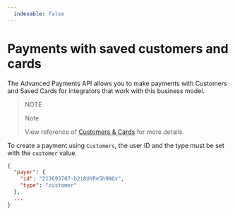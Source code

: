 ```yaml
---
  indexable: false
---
```

# Payments with saved customers and cards

The Advanced Payments API allows you to make payments with Customers and Saved Cards for integrators that work with this business model.

> NOTE
>
> Note
>
> View reference of [Customers & Cards](https://www.mercadopago[FAKER][URL][DOMAIN]/developers/en/guides/online-payments/checkout-api/advanced-integration/) for more details.


To create a payment using `Customers`, the user ID and the type must be set with the `customer` value.

```json
{
  "payer": {
    "id": "213693707-b2i8UYRe5h9NQv",
    "type": "customer"
  },
  ...
}
```
